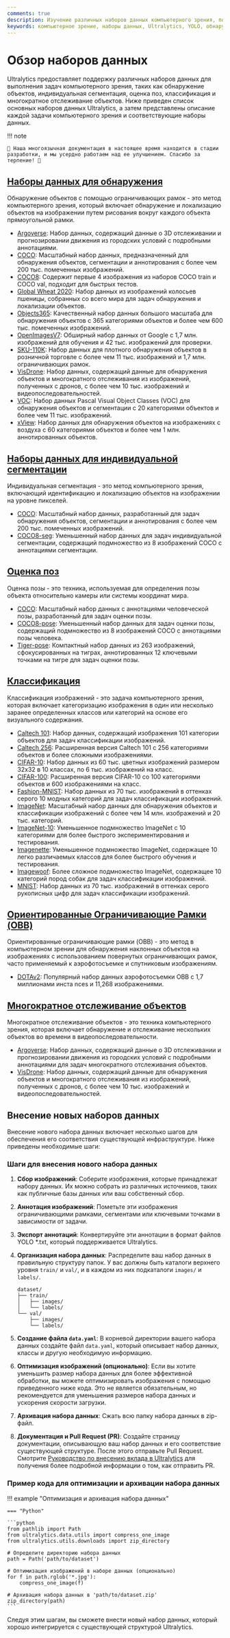 ```yaml
---
comments: true
description: Изучение различных наборов данных компьютерного зрения, поддерживаемых Ultralytics, для задач объектного обнаружения, сегментации, оценки поз, классификации изображений и многократного отслеживания объектов.
keywords: компьютерное зрение, наборы данных, Ultralytics, YOLO, обнаружение объектов, индивидуальная сегментация, оценка позы, классификация изображений, многократное отслеживание объектов
---
```


# Обзор наборов данных

Ultralytics предоставляет поддержку различных наборов данных для выполнения задач компьютерного зрения, таких как обнаружение объектов, индивидуальная сегментация, оценка поз, классификация и многократное отслеживание объектов. Ниже приведен список основных наборов данных Ultralytics, а затем представлены описание каждой задачи компьютерного зрения и соответствующие наборы данных.

!!! note

    🚧 Наша многоязычная документация в настоящее время находится в стадии разработки, и мы усердно работаем над ее улучшением. Спасибо за терпение! 🙏

## [Наборы данных для обнаружения](detect/index.md)

Обнаружение объектов с помощью ограничивающих рамок - это метод компьютерного зрения, который включает обнаружение и локализацию объектов на изображении путем рисования вокруг каждого объекта прямоугольной рамки.

- [Argoverse](detect/argoverse.md): Набор данных, содержащий данные о 3D отслеживании и прогнозировании движения из городских условий с подробными аннотациями.
- [COCO](detect/coco.md): Масштабный набор данных, предназначенный для обнаружения объектов, сегментации и аннотирования с более чем 200 тыс. помеченных изображений.
- [COCO8](detect/coco8.md): Содержит первые 4 изображения из наборов COCO train и COCO val, подходит для быстрых тестов.
- [Global Wheat 2020](detect/globalwheat2020.md): Набор данных из изображений колосьев пшеницы, собранных со всего мира для задач обнаружения и локализации объектов.
- [Objects365](detect/objects365.md): Качественный набор данных большого масштаба для обнаружения объектов с 365 категориями объектов и более чем 600 тыс. помеченных изображений.
- [OpenImagesV7](detect/open-images-v7.md): Обширный набор данных от Google с 1,7 млн. изображений для обучения и 42 тыс. изображений для проверки.
- [SKU-110K](detect/sku-110k.md): Набор данных для плотного обнаружения объектов в розничной торговле с более чем 11 тыс. изображений и 1,7 млн. ограничивающих рамок.
- [VisDrone](detect/visdrone.md): Набор данных, содержащий данные для обнаружения объектов и многократного отслеживания из изображений, полученных с дронов, с более чем 10 тыс. изображений и видеопоследовательностей.
- [VOC](detect/voc.md): Набор данных Pascal Visual Object Classes (VOC) для обнаружения объектов и сегментации с 20 категориями объектов и более чем 11 тыс. изображений.
- [xView](detect/xview.md): Набор данных для обнаружения объектов на изображениях с воздуха с 60 категориями объектов и более чем 1 млн. аннотированных объектов.

## [Наборы данных для индивидуальной сегментации](segment/index.md)

Индивидуальная сегментация - это метод компьютерного зрения, включающий идентификацию и локализацию объектов на изображении на уровне пикселей.

- [COCO](segment/coco.md): Масштабный набор данных, разработанный для задач обнаружения объектов, сегментации и аннотирования с более чем 200 тыс. помеченных изображений.
- [COCO8-seg](segment/coco8-seg.md): Уменьшенный набор данных для задач индивидуальной сегментации, содержащий подмножество из 8 изображений COCO с аннотациями сегментации.

## [Оценка поз](pose/index.md)

Оценка позы - это техника, используемая для определения позы объекта относительно камеры или системы координат мира.

- [COCO](pose/coco.md): Масштабный набор данных с аннотациями человеческой позы, разработанный для задач оценки позы.
- [COCO8-pose](pose/coco8-pose.md): Уменьшенный набор данных для задач оценки позы, содержащий подмножество из 8 изображений COCO с аннотациями позы человека.
- [Tiger-pose](pose/tiger-pose.md): Компактный набор данных из 263 изображений, сфокусированных на тиграх, аннотированных 12 ключевыми точками на тигре для задач оценки позы.

## [Классификация](classify/index.md)

Классификация изображений - это задача компьютерного зрения, которая включает категоризацию изображения в один или несколько заранее определенных классов или категорий на основе его визуального содержания.

- [Caltech 101](classify/caltech101.md): Набор данных, содержащий изображения 101 категории объектов для задач классификации изображений.
- [Caltech 256](classify/caltech256.md): Расширенная версия Caltech 101 с 256 категориями объектов и более сложными изображениями.
- [CIFAR-10](classify/cifar10.md): Набор данных из 60 тыс. цветных изображений размером 32x32 в 10 классах, по 6 тыс. изображений на класс.
- [CIFAR-100](classify/cifar100.md): Расширенная версия CIFAR-10 со 100 категориями объектов и 600 изображениями на класс.
- [Fashion-MNIST](classify/fashion-mnist.md): Набор данных из 70 тыс. изображений в оттенках серого 10 модных категорий для задач классификации изображений.
- [ImageNet](classify/imagenet.md): Масштабный набор данных для обнаружения объектов и классификации изображений с более чем 14 млн. изображений и 20 тыс. категорий.
- [ImageNet-10](classify/imagenet10.md): Уменьшенное подмножество ImageNet с 10 категориями для более быстрого экспериментирования и тестирования.
- [Imagenette](classify/imagenette.md): Уменьшенное подмножество ImageNet, содержащее 10 легко различаемых классов для более быстрого обучения и тестирования.
- [Imagewoof](classify/imagewoof.md): Более сложное подмножество ImageNet, содержащее 10 категорий пород собак для задач классификации изображений.
- [MNIST](classify/mnist.md): Набор данных из 70 тыс. изображений в оттенках серого рукописных цифр для задач классификации изображений.

## [Ориентированные Ограничивающие Рамки (OBB)](obb/index.md)

Ориентированные ограничивающие рамки (OBB) - это метод в компьютерном зрении для обнаружения наклонных объектов на изображениях с использованием повернутых ограничивающих рамок, часто применяемый к аэрофотосъемке и спутниковым изображениям.

- [DOTAv2](obb/dota-v2.md): Популярный набор данных аэрофотосъемки OBB с 1,7 миллионами инста
nces и 11,268 изображениями.

## [Многократное отслеживание объектов](track/index.md)

Многократное отслеживание объектов - это техника компьютерного зрения, которая включает обнаружение и отслеживание нескольких объектов во времени в видеопоследовательности.

- [Argoverse](detect/argoverse.md): Набор данных, содержащий данные о 3D отслеживании и прогнозировании движения из городских условий с подробными аннотациями для задач многократного отслеживания объектов.
- [VisDrone](detect/visdrone.md): Набор данных, содержащий данные для обнаружения объектов и многократного отслеживания из изображений, полученных с дронов, с более чем 10 тыс. изображений и видеопоследовательностей.

## Внесение новых наборов данных

Внесение нового набора данных включает несколько шагов для обеспечения его соответствия существующей инфраструктуре. Ниже приведены необходимые шаги:

### Шаги для внесения нового набора данных

1. **Сбор изображений**: Соберите изображения, которые принадлежат набору данных. Их можно собрать из различных источников, таких как публичные базы данных или ваш собственный сбор.

2. **Аннотация изображений**: Пометьте эти изображения ограничивающими рамками, сегментами или ключевыми точками в зависимости от задачи.

3. **Экспорт аннотаций**: Конвертируйте эти аннотации в формат файлов YOLO *.txt, который поддерживается Ultralytics.

4. **Организация набора данных**: Распределите ваш набор данных в правильную структуру папок. У вас должны быть каталоги верхнего уровня `train/` и `val/`, и в каждом из них подкаталоги `images/` и `labels/`.

    ```
    dataset/
    ├── train/
    │   ├── images/
    │   └── labels/
    └── val/
        ├── images/
        └── labels/
    ```

5. **Создание файла `data.yaml`**: В корневой директории вашего набора данных создайте файл `data.yaml`, который описывает набор данных, классы и другую необходимую информацию.

6. **Оптимизация изображений (опционально)**: Если вы хотите уменьшить размер набора данных для более эффективной обработки, вы можете оптимизировать изображения с помощью приведенного ниже кода. Это не является обязательным, но рекомендуется для уменьшения размеров набора данных и ускорения скорости загрузки.

7. **Архивация набора данных**: Сжать всю папку набора данных в zip-файл.

8. **Документация и Pull Request (PR)**: Создайте страницу документации, описывающую ваш набор данных и его соответствие существующей структуре. После этого отправьте Pull Request. Смотрите [Руководство по внесению вклада в Ultralytics](https://docs.ultralytics.com/help/contributing) для получения более подробной информации о том, как отправить PR.

### Пример кода для оптимизации и архивации набора данных

!!! example "Оптимизация и архивация набора данных"

    === "Python"

    ```python
    from pathlib import Path
    from ultralytics.data.utils import compress_one_image
    from ultralytics.utils.downloads import zip_directory

    # Определите директорию набора данных
    path = Path('path/to/dataset')

    # Оптимизация изображений в наборе данных (опционально)
    for f in path.rglob('*.jpg'):
        compress_one_image(f)

    # Архивация набора данных в 'path/to/dataset.zip'
    zip_directory(path)
    ```

Следуя этим шагам, вы сможете внести новый набор данных, который хорошо интегрируется с существующей структурой Ultralytics.
